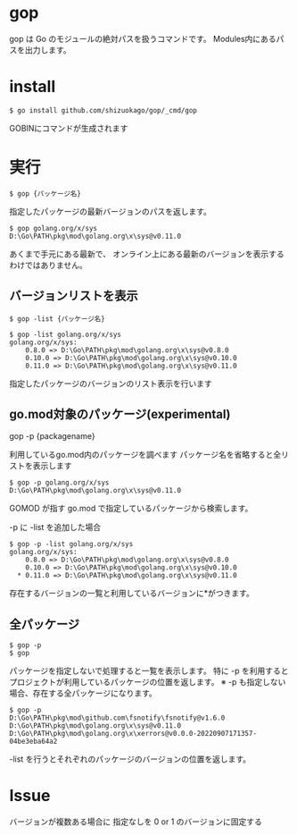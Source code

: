 # gop

gop は Go のモジュールの絶対パスを扱うコマンドです。
Modules内にあるパスを出力します。

# install

```
$ go install github.com/shizuokago/gop/_cmd/gop
```

GOBINにコマンドが生成されます

# 実行

```
$ gop {パッケージ名}
```

指定したパッケージの最新バージョンのパスを返します。

```
$ gop golang.org/x/sys
D:\Go\PATH\pkg\mod\golang.org\x\sys@v0.11.0
```

あくまで手元にある最新で、
オンライン上にある最新のバージョンを表示するわけではありません。

## バージョンリストを表示

```
$ gop -list {パッケージ名}
```

```
$ gop -list golang.org/x/sys
golang.org/x/sys:
    0.8.0 => D:\Go\PATH\pkg\mod\golang.org\x\sys@v0.8.0
    0.10.0 => D:\Go\PATH\pkg\mod\golang.org\x\sys@v0.10.0
    0.11.0 => D:\Go\PATH\pkg\mod\golang.org\x\sys@v0.11.0
```

指定したパッケージのバージョンのリスト表示を行います

## go.mod対象のパッケージ(experimental)

gop -p {packagename}

利用しているgo.mod内のパッケージを調べます
パッケージ名を省略すると全リストを表示します

```
$ gop -p golang.org/x/sys
D:\Go\PATH\pkg\mod\golang.org\x\sys@v0.11.0
```

GOMOD が指す go.mod で指定しているパッケージから検索します。

-p に -list を追加した場合

```
$ gop -p -list golang.org/x/sys
golang.org/x/sys:
    0.8.0 => D:\Go\PATH\pkg\mod\golang.org\x\sys@v0.8.0
    0.10.0 => D:\Go\PATH\pkg\mod\golang.org\x\sys@v0.10.0
  * 0.11.0 => D:\Go\PATH\pkg\mod\golang.org\x\sys@v0.11.0
```

存在するバージョンの一覧と利用しているバージョンに*がつきます。

## 全パッケージ

```
$ gop -p
$ gop
```

パッケージを指定しないで処理すると一覧を表示します。
特に -p を利用するとプロジェクトが利用しているパッケージの位置を返します。
※ -p も指定しない場合、存在する全パッケージになります。

```
$ gop -p
D:\Go\PATH\pkg\mod\github.com\fsnotify\fsnotify@v1.6.0
D:\Go\PATH\pkg\mod\golang.org\x\sys@v0.11.0
D:\Go\PATH\pkg\mod\golang.org\x\xerrors@v0.0.0-20220907171357-04be3eba64a2
```

-list を行うとそれぞれのパッケージのバージョンの位置を返します。

# Issue

バージョンが複数ある場合に
指定なしを 0 or 1 のバージョンに固定する
